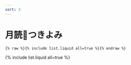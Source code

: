 ```yaml
---
sort: 3
---
```


# 月読🌙つきよみ

```
{% raw %}{% include list.liquid all=true %}{% endraw %}
```

{% include list.liquid all=true %}
